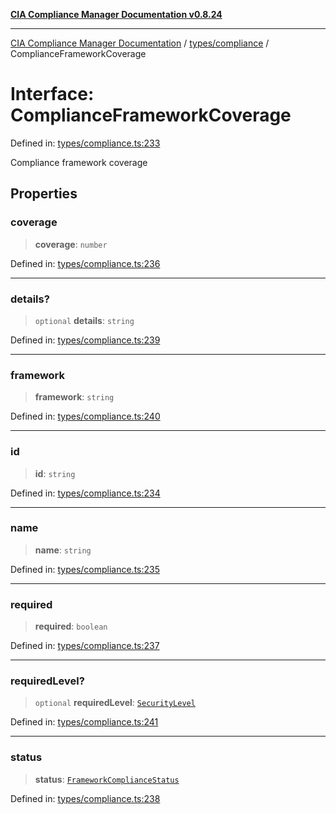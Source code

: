 [**CIA Compliance Manager Documentation v0.8.24**](../../../README.md)

***

[CIA Compliance Manager Documentation](../../../modules.md) / [types/compliance](../README.md) / ComplianceFrameworkCoverage

# Interface: ComplianceFrameworkCoverage

Defined in: [types/compliance.ts:233](https://github.com/Hack23/cia-compliance-manager/blob/8f5d084752ccee354557e96bf8b49239fb671c91/src/types/compliance.ts#L233)

Compliance framework coverage

## Properties

### coverage

> **coverage**: `number`

Defined in: [types/compliance.ts:236](https://github.com/Hack23/cia-compliance-manager/blob/8f5d084752ccee354557e96bf8b49239fb671c91/src/types/compliance.ts#L236)

***

### details?

> `optional` **details**: `string`

Defined in: [types/compliance.ts:239](https://github.com/Hack23/cia-compliance-manager/blob/8f5d084752ccee354557e96bf8b49239fb671c91/src/types/compliance.ts#L239)

***

### framework

> **framework**: `string`

Defined in: [types/compliance.ts:240](https://github.com/Hack23/cia-compliance-manager/blob/8f5d084752ccee354557e96bf8b49239fb671c91/src/types/compliance.ts#L240)

***

### id

> **id**: `string`

Defined in: [types/compliance.ts:234](https://github.com/Hack23/cia-compliance-manager/blob/8f5d084752ccee354557e96bf8b49239fb671c91/src/types/compliance.ts#L234)

***

### name

> **name**: `string`

Defined in: [types/compliance.ts:235](https://github.com/Hack23/cia-compliance-manager/blob/8f5d084752ccee354557e96bf8b49239fb671c91/src/types/compliance.ts#L235)

***

### required

> **required**: `boolean`

Defined in: [types/compliance.ts:237](https://github.com/Hack23/cia-compliance-manager/blob/8f5d084752ccee354557e96bf8b49239fb671c91/src/types/compliance.ts#L237)

***

### requiredLevel?

> `optional` **requiredLevel**: [`SecurityLevel`](../../cia/type-aliases/SecurityLevel.md)

Defined in: [types/compliance.ts:241](https://github.com/Hack23/cia-compliance-manager/blob/8f5d084752ccee354557e96bf8b49239fb671c91/src/types/compliance.ts#L241)

***

### status

> **status**: [`FrameworkComplianceStatus`](FrameworkComplianceStatus.md)

Defined in: [types/compliance.ts:238](https://github.com/Hack23/cia-compliance-manager/blob/8f5d084752ccee354557e96bf8b49239fb671c91/src/types/compliance.ts#L238)
